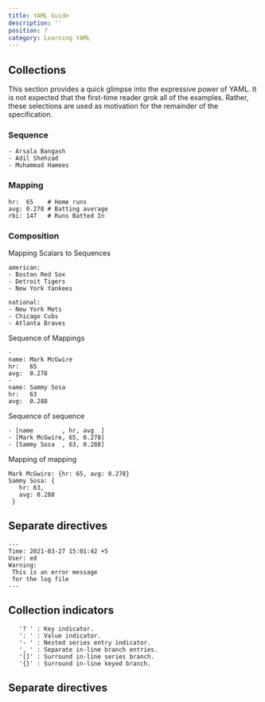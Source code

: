 ```yaml
---
title: YAML Guide
description: ''
position: 7
category: Learning YAML
---
```

## Collections

This section provides a quick glimpse into the expressive power of YAML. 
It is not expected that the first-time reader grok all of the examples. 
Rather, these selections are used as motivation for the remainder of the specification.

### Sequence

<code-group>
<code-block label="YAML" active>

```
- Arsala Bangash
- Adil Shehzad
- Muhammad Hamees

  ```
  </code-block>

</code-group>

### Mapping

<code-group>
<code-block label="YAML" active>


  ```
  hr:  65    # Home runs
  avg: 0.278 # Batting average
  rbi: 147   # Runs Batted In
  ```
 </code-block>

 
</code-group>

### Composition
<alert> Mapping Scalars to Sequences</alert>
<code-group>
<code-block label="YAML" active>

  
  ```
  american:
  - Boston Red Sox
  - Detroit Tigers
  - New York Yankees

  national:
  - New York Mets
  - Chicago Cubs
  - Atlanta Braves
  ```
 </code-block>

 
</code-group>

<alert> Sequence of Mappings</alert>

<code-group>
<code-block label="YAML" active>

  
   ```
  -
  name: Mark McGwire
  hr:   65
  avg:  0.278
-
  name: Sammy Sosa
  hr:   63
  avg:  0.288
  ```
 </code-block>

 
</code-group>

<alert> Sequence of sequence </alert>

<code-group>
<code-block label="YAML" active>

 ```
- [name        , hr, avg  ]
- [Mark McGwire, 65, 0.278]
- [Sammy Sosa  , 63, 0.288]
  ```
 </code-block>

 
</code-group>

<alert> Mapping of mapping </alert>

<code-group>

<code-block label="YAML" active>

 ```
 Mark McGwire: {hr: 65, avg: 0.278}
 Sammy Sosa: {
    hr: 63,
    avg: 0.288
  }
  ```
 </code-block>

 

</code-group>

## Separate directives

<code-group>

<code-block label="YAML" active>

 ```
---
Time: 2021-03-27 15:01:42 +5 
User: ed
Warning:
  This is an error message
  for the log file
---
  ```
 </code-block>

 

</code-group>

## Collection indicators

<code-group>

<code-block label="YAML" active>

 ```
    '? ' : Key indicator.
    ': ' : Value indicator.
    '- ' : Nested series entry indicator.
    ', ' : Separate in-line branch entries.
    '[]' : Surround in-line series branch.
    '{}' : Surround in-line keyed branch.
  ```
 

</code-group>

## Separate directives


